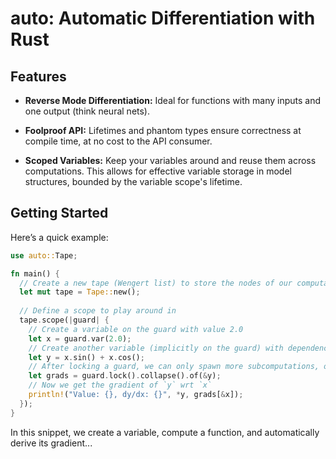 # auto: Automatic Differentiation with Rust

## Features

- **Reverse Mode Differentiation:**
  Ideal for functions with many inputs and one output (think neural nets).

- **Foolproof API:**
  Lifetimes and phantom types ensure correctness at compile time, at no cost to the API consumer.

- **Scoped Variables:**
  Keep your variables around and reuse them across computations. This allows for effective variable storage in model structures, bounded by the variable scope's lifetime.

## Getting Started

Here’s a quick example:

```rust
use auto::Tape;

fn main() {
  // Create a new tape (Wengert list) to store the nodes of our computation
  let mut tape = Tape::new();
  
  // Define a scope to play around in
  tape.scope(|guard| {
    // Create a variable on the guard with value 2.0
    let x = guard.var(2.0);
    // Create another variable (implicitly on the guard) with dependence on `x`
    let y = x.sin() + x.cos();
    // After locking a guard, we can only spawn more subcomputations, or collapse into gradients
    let grads = guard.lock().collapse().of(&y);
    // Now we get the gradient of `y` wrt `x`
    println!("Value: {}, dy/dx: {}", *y, grads[&x]);
  });
}
```

In this snippet, we create a variable, compute a function, and automatically derive its gradient...
